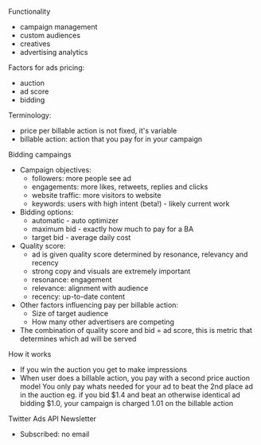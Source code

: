 Functionality
- campaign management
- custom audiences
- creatives
- advertising analytics

Factors for ads pricing:
- auction
- ad score
- bidding

Terminology:
- price per billable action is not fixed, it's variable
- billable action: action that you pay for in your campaign

Bidding campaings
- Campaign objectives: 
  - followers: more people see ad
  - engagements: more likes, retweets, replies and clicks
  - website traffic: more visitors to website
  - keywords: users with high intent (beta!) - likely current work
- Bidding options: 
  - automatic - auto optimizer 
  - maximum bid - exactly how much to pay for a BA 
  - target bid - average daily cost
- Quality score:
  - ad is given quality score determined by resonance, relevancy and recency
  - strong copy and visuals are extremely important 
  - resonance: engagement
  - relevance: alignment with audience
  - recency: up-to-date content
- Other factors influencing pay per billable action:
  - Size of target audience
  - How many other advertisers are competing
- The combination of quality score and bid = ad score, this is metric that determines which ad will be served

How it works
- If you win the auction you get to make impressions
- When user does a billable action, you pay with a second price auction model
  You only pay whats needed for your ad to beat the 2nd place ad in the auction
  eg. if you bid $1.4 and beat an otherwise identical ad bidding $1.0, your campaign is charged 1.01 on the billable action

Twitter Ads API Newsletter
- Subscribed: no email
